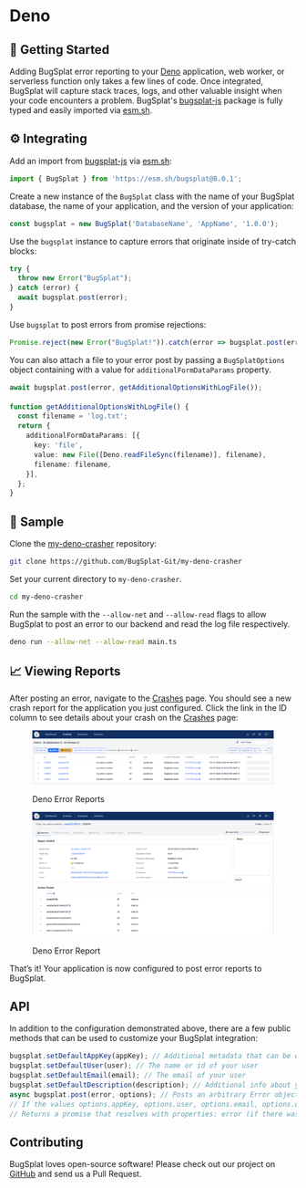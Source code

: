 # Deno

## 👀 Getting Started

Adding BugSplat error reporting to your [Deno](https://deno.com/) application, web worker, or serverless function only takes a few lines of code. Once integrated, BugSplat will capture stack traces, logs, and other valuable insight when your code encounters a problem. BugSplat's [bugsplat-js](https://github.com/BugSplat-Git/bugsplat-js) package is fully typed and easily imported via [esm.sh](https://esm.sh/).

## ⚙️ Integrating

Add an import from [bugsplat-js](https://github.com/BugSplat-Git/bugsplat-js) via [esm.sh](https://esm.sh/):

```typescript
import { BugSplat } from 'https://esm.sh/bugsplat@8.0.1';
```

Create a new instance of the `BugSplat` class with the name of your BugSplat database, the name of your application, and the version of your application:

```typescript
const bugsplat = new BugSplat('DatabaseName', 'AppName', '1.0.0');
```

Use the `bugsplat` instance to capture errors that originate inside of try-catch blocks:

```typescript
try {
  throw new Error("BugSplat");
} catch (error) {
  await bugsplat.post(error);
}
```

Use `bugsplat` to post errors from promise rejections:

```typescript
Promise.reject(new Error("BugSplat!")).catch(error => bugsplat.post(error, {}));
```

You can also attach a file to your error post by passing a `BugSplatOptions` object containing with a value for `additionalFormDataParams` property.

```typescript
await bugsplat.post(error, getAdditionalOptionsWithLogFile());

function getAdditionalOptionsWithLogFile() {
  const filename = 'log.txt';
  return {
    additionalFormDataParams: [{
      key: 'file',
      value: new File([Deno.readFileSync(filename)], filename),
      filename: filename,
    }],
  };
}
```

## 🧪 Sample

Clone the [my-deno-crasher](https://github.com/BugSplat-Git/my-deno-crasher) repository:

```bash
git clone https://github.com/BugSplat-Git/my-deno-crasher
```

Set your current directory to `my-deno-crasher`.

```bash
cd my-deno-crasher
```

Run the sample with the `--allow-net` and `--allow-read` flags to allow BugSplat to post an error to our backend and read the log file respectively.

```bash
deno run --allow-net --allow-read main.ts
```

## 📈 Viewing Reports

After posting an error, navigate to the [Crashes](https://app.bugsplat.com/v2/crashes) page. You should see a new crash report for the application you just configured. Click the link in the ID column to see details about your crash on the [Crashes](https://app.bugsplat.com/v2/crashes) page:

<figure><img src="../../../../.gitbook/assets/image (33).png" alt=""><figcaption><p>Deno Error Reports</p></figcaption></figure>

<figure><img src="../../../../.gitbook/assets/image (32).png" alt=""><figcaption><p>Deno Error Report</p></figcaption></figure>

That’s it! Your application is now configured to post error reports to BugSplat.

## API

In addition to the configuration demonstrated above, there are a few public methods that can be used to customize your BugSplat integration:

```typescript
bugsplat.setDefaultAppKey(appKey); // Additional metadata that can be queried via BugSplats web application
bugsplat.setDefaultUser(user); // The name or id of your user
bugsplat.setDefaultEmail(email); // The email of your user
bugsplat.setDefaultDescription(description); // Additional info about your crash that gets reset after every post
async bugsplat.post(error, options); // Posts an arbitrary Error object to BugSplat
// If the values options.appKey, options.user, options.email, options.description are set the corresponding default values will be overwritten
// Returns a promise that resolves with properties: error (if there was an error posting to BugSplat), response (the response from the BugSplat crash post API), and original (the error passed by bugsplat.post)
```

## Contributing

BugSplat loves open-source software! Please check out our project on [GitHub](https://github.com/BugSplat-Git/bugsplat-js) and send us a Pull Request.
